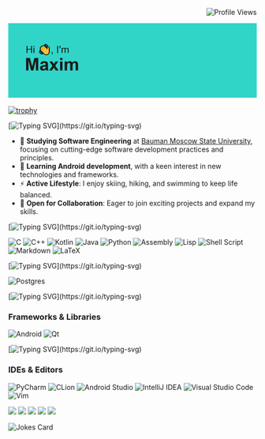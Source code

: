 <!--Profile view-->
<p align="right">
  <img src="https://komarev.com/ghpvc/?username=volnamax&style=flat-square&color=30D5C8" alt="Profile Views">
</p>

<!--banner header-->
![header](header.png)


<!-- git stata  -->
[![trophy](https://github-profile-trophy.vercel.app/?username=volnamax)](https://github.com/ryo-ma/github-profile-trophy)

<!-- about me-->
[![Typing SVG](http://readme-typing-svg.herokuapp.com?font=Roboto&pause=1000&color=30D5C8&center=&vCenter=&repeat=&random=%D0%9B%D0%9E%D0%96%D0%AC&width=435&lines=About+me+:)](https://git.io/typing-svg)
- 🔭 **Studying Software Engineering** at [Bauman Moscow State University](https://bmstu.ru), focusing on cutting-edge software development practices and principles.
- 🌱 **Learning Android development**, with a keen interest in new technologies and frameworks.
- ⚡ **Active Lifestyle**: I enjoy skiing, hiking, and swimming to keep life balanced.
- 👯 **Open for Collaboration**: Eager to join exciting projects and expand my skills.

<!-- language-->
[![Typing SVG](http://readme-typing-svg.herokuapp.com?font=Roboto&pause=1000&color=30D5C8&center=&vCenter=&repeat=&random=%D0%9B%D0%9E%D0%96%D0%AC&width=435&lines=Languages:)](https://git.io/typing-svg)

![C](https://img.shields.io/badge/c-%2300599C.svg?style=for-the-badge&logo=c&logoColor=white)
![C++](https://img.shields.io/badge/c++-%2300599C.svg?style=for-the-badge&logo=c%2B%2B&logoColor=white)
![Kotlin](https://img.shields.io/badge/kotlin-%237F52FF.svg?style=for-the-badge&logo=kotlin&logoColor=white)
![Java](https://img.shields.io/badge/java-%23ED8B00.svg?style=for-the-badge&logo=openjdk&logoColor=white)
![Python](https://img.shields.io/badge/python-3670A0?style=for-the-badge&logo=python&logoColor=ffdd54)
![Assembly](https://img.shields.io/badge/Assembly-00599C?style=for-the-badge&logo=assembly&logoColor=white)
![Lisp](https://img.shields.io/badge/Lisp-00599C?style=for-the-badge&logo=assembly&logoColor=white)
![Shell Script](https://img.shields.io/badge/shell_script-%23121011.svg?style=for-the-badge&logo=gnu-bash&logoColor=white)
![Markdown](https://img.shields.io/badge/markdown-%23000000.svg?style=for-the-badge&logo=markdown&logoColor=white)
![LaTeX](https://img.shields.io/badge/latex-%23008080.svg?style=for-the-badge&logo=latex&logoColor=white)


<!-- Databases -->
[![Typing SVG](http://readme-typing-svg.herokuapp.com?font=Roboto&pause=1000&color=30D5C8&center=&vCenter=&repeat=&random=%D0%9B%D0%9E%D0%96%D0%AC&width=435&lines=Databases:)](https://git.io/typing-svg)

![Postgres](https://img.shields.io/badge/postgres-%23316192.svg?style=for-the-badge&logo=postgresql&logoColor=white)

<!-- Frameworks & Libraries -->

[![Typing SVG](http://readme-typing-svg.herokuapp.com?font=Roboto&pause=1000&color=30D5C8&center=&vCenter=&repeat=&random=%D0%9B%D0%9E%D0%96%D0%AC&width=435&lines=Frameworks+&+Libraries+:)](https://git.io/typing-svg)
### Frameworks & Libraries
![Android](https://img.shields.io/badge/Android-3DDC84?style=for-the-badge&logo=android&logoColor=white)
![Qt](https://img.shields.io/badge/Qt-41CD52?style=for-the-badge&logo=qt&logoColor=white)

<!-- IDEs & Editors -->
[![Typing SVG](http://readme-typing-svg.herokuapp.com?font=Roboto&pause=1000&color=30D5C8&center=&vCenter=&repeat=&random=%D0%9B%D0%9E%D0%96%D0%AC&width=435&lines=IDEs+&+Editors:)](https://git.io/typing-svg)

### IDEs & Editors
![PyCharm](https://img.shields.io/badge/PyCharm-000000?style=for-the-badge&logo=pycharm&logoColor=white)
![CLion](https://img.shields.io/badge/CLion-black?style=for-the-badge&logo=clion&logoColor=white)
![Android Studio](https://img.shields.io/badge/Android_Studio-3DDC84?style=for-the-badge&logo=android-studio&logoColor=white)
![IntelliJ IDEA](https://img.shields.io/badge/IntelliJ_IDEA-000000?style=for-the-badge&logo=intellij-idea&logoColor=white)
![Visual Studio Code](https://img.shields.io/badge/Visual_Studio_Code-007ACC?style=for-the-badge&logo=visual-studio-code&logoColor=white)
![Vim](https://img.shields.io/badge/VIM-%2311AB00.svg?style=for-the-badge&logo=vim&logoColor=white)


<!-- stat-->
![](https://github-profile-summary-cards.vercel.app/api/cards/profile-details?username=volnamax&theme=solarized_dark)
![](https://github-profile-summary-cards.vercel.app/api/cards/most-commit-language?username=volnamax&theme=solarized_dark)
![](https://github-profile-summary-cards.vercel.app/api/cards/repos-per-language?username=volnamax&theme=solarized_dark)
![](https://github-profile-summary-cards.vercel.app/api/cards/stats?username=volnamax&theme=solarized_dark)
![](https://github-profile-summary-cards.vercel.app/api/cards/productive-time?username=volnamax&theme=solarized_dark)



![Jokes Card](https://readme-jokes.vercel.app/api)


<!-- git stata  -->
<!-- 
[![Top Langs](https://github-readme-stats.vercel.app/api/top-langs/?username=volnamax&layout=compact)](https://github.com/anuraghazra/github-readme-stats)

[![Anurag's GitHub stats](https://github-readme-stats.vercel.app/api?username=volnamax)](https://github.com/anuraghazra/github-readme-stats)
 -->
 
